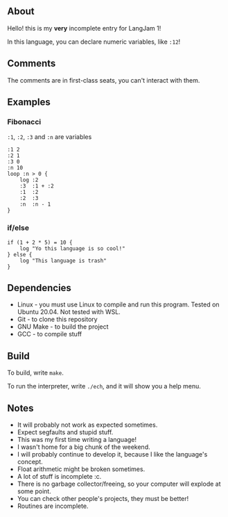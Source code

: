 ## About
Hello! this is my **very** incomplete entry for LangJam 1!

In this language, you can declare numeric variables, like `:12`!

## Comments
The comments are in first-class seats, you can't interact with them.

## Examples
### Fibonacci
`:1`, `:2`, `:3` and `:n` are variables

```ech
:1 2
:2 1
:3 0
:n 10
loop :n > 0 {
    log :2
    :3  :1 + :2
    :1  :2
    :2  :3
    :n  :n - 1
}
```
### if/else
```ech
if (1 + 2 * 5) = 10 {
    log "Yo this language is so cool!"
} else {
    log "This language is trash"
}
```

## Dependencies
* Linux - you must use Linux to compile and run this program. Tested on Ubuntu 20.04. Not tested with WSL.
* Git - to clone this repository
* GNU Make - to build the project
* GCC - to compile stuff

## Build
To build, write `make`.

To run the interpreter, write `./ech`, and it will
show you a help menu.

## Notes
* It will probably not work as expected sometimes.
* Expect segfaults and stupid stuff.
* This was my first time writing a language!
* I wasn't home for a big chunk of the weekend.
* I will probably continue to develop it, because I like the language's concept.
* Float arithmetic might be broken sometimes.
* A lot of stuff is incomplete :c.
* There is no garbage collector/freeing, so your computer will explode at some point.
* You can check other people's projects, they must be better!
* Routines are incomplete.